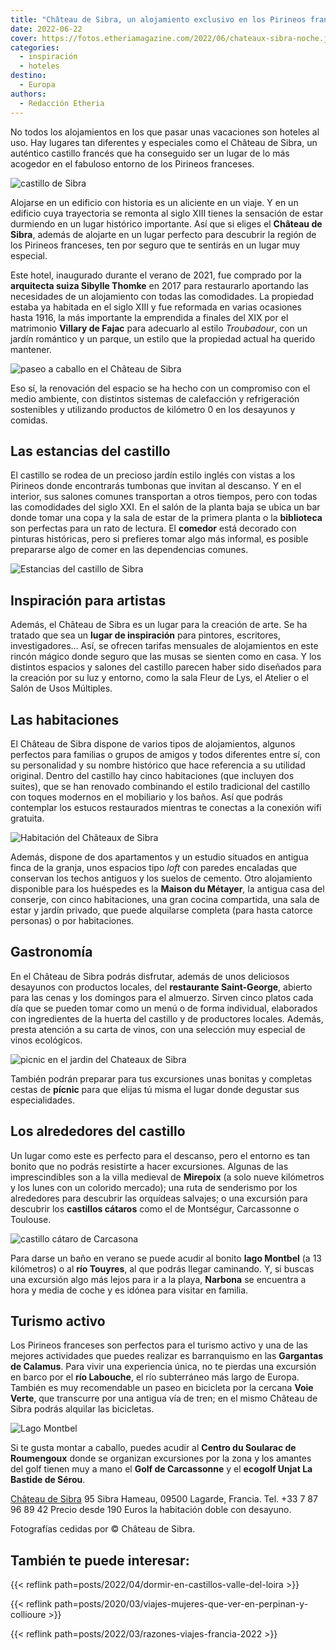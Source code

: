 ```yaml
---
title: "Château de Sibra, un alojamiento exclusivo en los Pirineos franceses"
date: 2022-06-22
cover: https://fotos.etheriamagazine.com/2022/06/chateaux-sibra-noche.jpg
categories: 
  - inspiración
  - hoteles
destino: 
  - Europa
authors: 
  - Redacción Etheria
---
```


No todos los alojamientos en los que pasar unas vacaciones son hoteles al uso. Hay lugares tan diferentes y especiales como el Château de Sibra, un auténtico castillo francés que ha conseguido ser un lugar de lo más acogedor en el fabuloso entorno de los Pirineos franceses.

![castillo de Sibra](https://fotos.etheriamagazine.com/2022/06/chateaux-sibra-noche.jpg "Château de Sibra al anochecer.")

Alojarse en un edificio con historia es un aliciente en un viaje. Y en un edificio cuya 
trayectoria se remonta al siglo XIII tienes la sensación de estar durmiendo en un lugar 
histórico importante. Así que si eliges el **Château de Sibra**, además de alojarte en 
un lugar perfecto para descubrir la región de los Pirineos franceses, ten por seguro que 
te sentirás en un lugar muy especial. 

Este hotel, inaugurado durante el verano de 2021, fue comprado por la **arquitecta suiza 
Sibylle Thomke** en 2017 para restaurarlo aportando las necesidades de un alojamiento 
con todas las comodidades. La propiedad estaba ya habitada en el siglo XIII y fue 
reformada en varias ocasiones hasta 1916, la más importante la emprendida a finales del 
XIX por el matrimonio **Villary de Fajac** para adecuarlo al estilo _Troubadour_, con un 
jardín romántico y un parque, un estilo que la propiedad actual ha querido mantener. 

![paseo a caballo en el Château de Sibra](https://fotos.etheriamagazine.com/2022/06/chateau-sibra-jardin.jpg "Jardines del Castillo de Sibra.")

Eso sí, la renovación del espacio se ha hecho con un compromiso con el medio ambiente, 
con distintos sistemas de calefacción y refrigeración sostenibles y utilizando productos 
de kilómetro 0 en los desayunos y comidas. 

## Las estancias del castillo

El castillo se rodea de un precioso jardín estilo inglés con vistas a los Pirineos donde 
encontrarás tumbonas que invitan al descanso. Y en el interior, sus salones comunes 
transportan a otros tiempos, pero con todas las comodidades del siglo XXI. En el salón 
de la planta baja se ubica un bar donde tomar una copa y la sala de estar de la primera 
planta o la **biblioteca** son perfectas para un rato de lectura. El **comedor** está 
decorado con pinturas históricas, pero si prefieres tomar algo más informal, es posible 
prepararse algo de comer en las dependencias comunes. 

![Estancias del castillo de Sibra](https://fotos.etheriamagazine.com/2022/06/chateau-sibra-contraste.jpg "Contraste en la decoración entre uno de los salones y el baño de la habitación Sala de Armas.")

## Inspiración para artistas

Además, el Château de Sibra es un lugar para la creación de arte. Se ha tratado que sea 
un **lugar de inspiración** para pintores, escritores, investigadores… Así, se ofrecen 
tarifas mensuales de alojamientos en este rincón mágico donde seguro que las musas se 
sienten como en casa. Y los distintos espacios y salones del castillo parecen haber sido 
diseñados para la creación por su luz y entorno, como la sala Fleur de Lys, el Atelier o 
el Salón de Usos Múltiples. 

## Las habitaciones

El Château de Sibra dispone de varios tipos de alojamientos, algunos perfectos para 
familias o grupos de amigos y todos diferentes entre sí, con su personalidad y su nombre 
histórico que hace referencia a su utilidad original. Dentro del castillo hay cinco 
habitaciones (que incluyen dos suites), que se han renovado combinando el estilo 
tradicional del castillo con toques modernos en el mobiliario y los baños. Así que 
podrás contemplar los estucos restaurados mientras te conectas a la conexión wifi 
gratuita. 

![Habitación del Châteaux de Sibra](https://fotos.etheriamagazine.com/2022/06/chateau-sibra-habitacion.jpg "Habitación del castillo.")

Además, dispone de dos apartamentos y un estudio situados en antigua finca de la granja, 
unos espacios tipo _loft_ con paredes encaladas que conservan los techos antiguos y los 
suelos de cemento. Otro alojamiento disponible para los huéspedes es la **Maison du 
Métayer**, la antigua casa del conserje, con cinco habitaciones, una gran cocina 
compartida, una sala de estar y jardín privado, que puede alquilarse completa (para 
hasta catorce personas) o por habitaciones. 

## Gastronomía

En el Château de Sibra podrás disfrutar, además de unos deliciosos desayunos con 
productos locales, del **restaurante Saint-George**, abierto para las cenas y los 
domingos para el almuerzo. Sirven cinco platos cada día que se pueden tomar como un menú 
o de forma individual, elaborados con ingredientes de la huerta del castillo y de 
productores locales. Además, presta atención a su carta de vinos, con una selección muy 
especial de vinos ecológicos. 

![picnic en el jardin del Chateaux de Sibra](https://fotos.etheriamagazine.com/2022/06/chateau-sibra-almuerzo.jpg "Almuerzo en el jardín.")

También podrán preparar para tus excursiones unas bonitas y completas cestas de 
**pícnic** para que elijas tú misma el lugar donde degustar sus especialidades. 

## Los alrededores del castillo

Un lugar como este es perfecto para el descanso, pero el entorno es tan bonito que no 
podrás resistirte a hacer excursiones. Algunas de las imprescindibles son a la villa 
medieval de **Mirepoix** (a solo nueve kilómetros y los lunes con un colorido mercado); 
una ruta de senderismo por los alrededores para descubrir las orquídeas salvajes; o una 
excursión para descubrir los **castillos cátaros** como el de Montségur, Carcassonne o 
Toulouse. 

![castillo cátaro de Carcasona](https://fotos.etheriamagazine.com/2022/06/casatillo-carcassonne.jpg "Castillo de Carcassonne.")

Para darse un baño en verano se puede acudir al bonito **lago Montbel** (a 13 
kilómetros) o al **río Touyres**, al que podrás llegar caminando. Y, si buscas una 
excursión algo más lejos para ir a la playa, **Narbona** se encuentra a hora y media de 
coche y es idónea para visitar en familia. 

## Turismo activo

Los Pirineos franceses son perfectos para el turismo activo y una de las mejores 
actividades que puedes realizar es barranquismo en las **Gargantas de Calamus**. Para 
vivir una experiencia única, no te pierdas una excursión en barco por el **río 
Labouche**, el río subterráneo más largo de Europa. También es muy recomendable un paseo 
en bicicleta por la cercana **Voie Verte**, que transcurre por una antigua vía de tren; 
en el mismo Château de Sibra podrás alquilar las bicicletas. 

![Lago Montbel](https://fotos.etheriamagazine.com/2022/06/lago-montbel.jpg "Lago Montbel. © Carolina Betancur")

Si te gusta montar a caballo, puedes acudir al **Centro du Soularac de Roumengoux** 
donde se organizan excursiones por la zona y los amantes del golf tienen muy a mano el 
**Golf de Carcassonne** y el **ecogolf Unjat La Bastide de Sérou**. 

[Château de Sibra](https://chateaudesibra.fr/) 95 Sibra Hameau, 09500 Lagarde, Francia. 
Tel. +33 7 87 96 89 42 Precio desde 190 Euros la habitación doble con desayuno. 

Fotografías cedidas por © Château de Sibra. 

## También te puede interesar:

{{< reflink path=posts/2022/04/dormir-en-castillos-valle-del-loira >}} 

{{< reflink path=posts/2020/03/viajes-mujeres-que-ver-en-perpinan-y-collioure >}} 

{{< reflink path=posts/2022/03/razones-viajes-francia-2022 >}}
